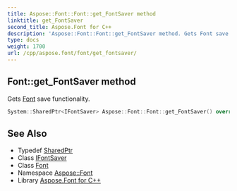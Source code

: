 ```yaml
---
title: Aspose::Font::Font::get_FontSaver method
linktitle: get_FontSaver
second_title: Aspose.Font for C++
description: 'Aspose::Font::Font::get_FontSaver method. Gets Font save functionality in C++.'
type: docs
weight: 1700
url: /cpp/aspose.font/font/get_fontsaver/
---
```

## Font::get_FontSaver method


Gets [Font](../) save functionality.

```cpp
System::SharedPtr<IFontSaver> Aspose::Font::Font::get_FontSaver() override
```

## See Also

* Typedef [SharedPtr](../../../system/sharedptr/)
* Class [IFontSaver](../../ifontsaver/)
* Class [Font](../)
* Namespace [Aspose::Font](../../)
* Library [Aspose.Font for C++](../../../)
